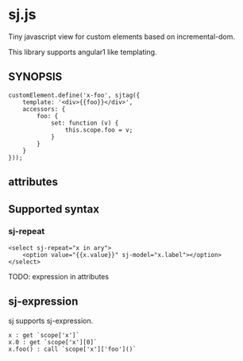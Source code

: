 # sj.js

Tiny javascript view for custom elements based on incremental-dom.

This library supports angular1 like templating.

## SYNOPSIS

    customElement.define('x-foo', sjtag({
        template: '<div>{{foo}}</div>',
        accessors: {
            foo: {
                set: function (v) {
                    this.scope.foo = v;
                }
            }
        }
    }));

## attributes

## Supported syntax

### sj-repeat

    <select sj-repeat="x in ary">
        <option value="{{x.value}}" sj-model="x.label"></option>
    </select>

TODO: expression in attributes

## sj-expression

sj supports sj-expression.

    x : get `scope['x']`
    x.0 : get `scope['x'][0]`
    x.foo() : call `scope['x']['foo']()`

